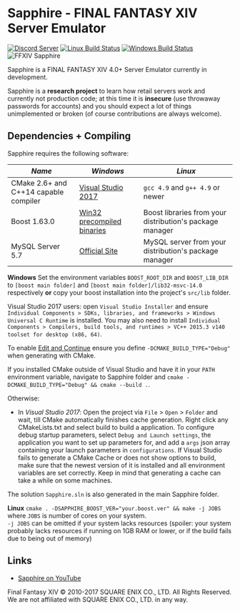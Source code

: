 ﻿# Sapphire - FINAL FANTASY XIV Server Emulator
[![Discord Server](https://img.shields.io/badge/discord-Sapphire-7289DA.svg)](https://discord.gg/KfrZCkx)
[![Linux Build Status](https://travis-ci.org/SapphireMordred/Sapphire.svg?branch=master)](https://travis-ci.org/SapphireMordred/Sapphire)
[![Windows Build Status](https://ci.appveyor.com/api/projects/status/lil7lxa3ty165emm?svg=true)](https://ci.appveyor.com/project/SapphireMordred/Sapphire)
![FFXIV Sapphire](http://i.imgur.com/I4bj1tR.png)

Sapphire is a FINAL FANTASY XIV 4.0+ Server Emulator currently in development.

Sapphire is a **research project** to learn how retail servers work and currently not production code; at this time it is **insecure** (use throwaway passwords for accounts) and you should expect a lot of things unimplemented or broken (of course contributions are always welcome).

## Dependencies + Compiling
Sapphire requires the following software:

| *Name* | *Windows* | *Linux* |
| ------ | --------- | ------- |
| CMake 2.6+ and C++14 capable compiler | [Visual Studio 2017](https://www.visualstudio.com/) | `gcc 4.9` and `g++ 4.9` or newer |
| Boost 1.63.0 | [Win32 precompiled binaries](https://sourceforge.net/projects/boost/files/boost-binaries/1.63.0/boost_1_63_0-msvc-14.0-32.exe/download) | Boost libraries from your distribution's package manager |
| MySQL Server 5.7 | [Official Site](https://dev.mysql.com/downloads/mysql/) | MySQL server from your distribution's package manager |

**Windows**
Set the environment variables ``BOOST_ROOT_DIR`` and ``BOOST_LIB_DIR`` to ``[boost main folder]`` and ``[boost main folder]/lib32-msvc-14.0`` respectively **or** copy your boost installation into the project's ``src/lib`` folder.

Visual Studio 2017 users: open `Visual Studio Installer` and ensure `Individual Components > SDKs, libraries, and frameworks > Windows Universal C Runtime` is installed. You may also need to install `Individual Components > Compilers, build tools, and runtimes > VC++ 2015.3 v140 toolset for desktop (x86, 64)`.

To enable [Edit and Continue](https://msdn.microsoft.com/en-us/library/esaeyddf.aspx) ensure you define `-DCMAKE_BUILD_TYPE="Debug"` when generating with CMake.

If you installed CMake outside of Visual Studio and have it in your `PATH` environment variable, navigate to Sapphire folder and `cmake -DCMAKE_BUILD_TYPE="Debug" && cmake --build .`.

Otherwise:
* In *Visual Studio 2017*: Open the project via ``File`` > ``Open`` > ``Folder`` and wait, till CMake automatically finishes cache generation. Right click any CMakeLists.txt and select build to build a application. 
To configure debug startup parameters, select ``Debug and Launch settings``, the application you want to set up parameters for, and add a ``args`` json array containing your launch parameters in ``configurations``.
If Visual Studio fails to generate a CMake Cache or does not show options to build, make sure that the newest version of it is installed and all environment variables are set correctly. Keep in mind that generating a cache can take a while on some machines.

The solution `Sapphire.sln` is also generated in the main Sapphire folder.

**Linux**
`cmake . -DSAPPHIRE_BOOST_VER="your.boost.ver" && make -j JOBS` where `JOBS` is number of cores on your system.  
`-j JOBS` can be omitted if your system lacks resources (spoiler: your system probably lacks resources if running on 1GB RAM or lower, or if the build fails due to being out of memory)

## Links

* [Sapphire on YouTube](https://www.youtube.com/channel/UCJKYuovoGsq7PxSAfrNJKbw)

Final Fantasy XIV © 2010-2017 SQUARE ENIX CO., LTD. All Rights Reserved. We are not affiliated with SQUARE ENIX CO., LTD. in any way.
